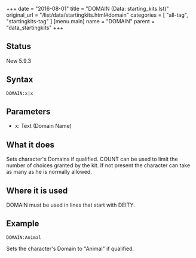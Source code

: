 +++
date = "2016-08-01"
title = "DOMAIN (Data: starting_kits.lst)"
original_url = "/list/data/startingkits.html#domain"
categories = [ "all-tag", "startingkits-tag" ]
[menu.main]
    name = "DOMAIN"
    parent = "data_startingkits"
+++

## Status

New 5.9.3

## Syntax

`DOMAIN:x|x`

## Parameters

-   x: Text (Domain Name)



What it does
------------

Sets character's Domains if qualified. COUNT can be used to limit the
number of choices granted by the kit. If not present the character can
take as many as he is normally allowed.

Where it is used
----------------

DOMAIN must be used in lines that start with DEITY.

Example
-------

`DOMAIN:Animal`

Sets the character's Domain to "Animal" if qualified.

